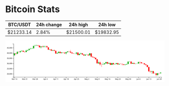 # Bitcoin Stats

BTC/USDT|24h change|24h high|24h low|
|---|---|---|---|
|$21233.14|2.84%|$21500.01|$19832.95|

<img src="./chart.svg">
